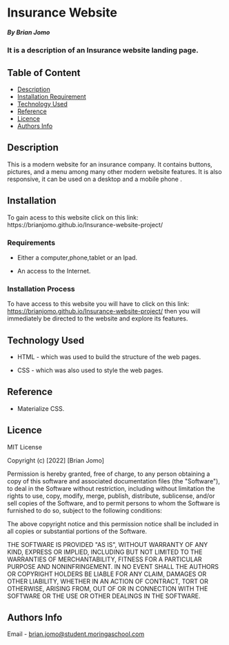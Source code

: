 # Insurance Website

##### By Brian Jomo
### It is a description of an Insurance website landing page.

## Table of Content

+ [Description](#description)
+ [Installation Requirement](#Installation)
+ [Technology Used](#technology-used)
+ [Reference](#reference)
+ [Licence](#licence)
+ [Authors Info](#author-Info)

## Description
<p>This is  a modern website for an insurance company. It contains buttons, pictures, and a menu among many other modern website features. It is also responsive, it can be used on a desktop and a mobile phone .</p>

## Installation
<p>To gain acess to this website click on this link: https://brianjomo.github.io/Insurance-website-project/ </p>

### Requirements

* Either a computer,phone,tablet or an Ipad.

* An access to the Internet.

### Installation Process

To have access to this website you will have to click on this link: https://brianjomo.github.io/Insurance-website-project/ then you will immediately be directed to the website and explore its features.

## Technology Used

* HTML - which was used to build the structure of the web pages.

* CSS - which was also used to style the web pages.

## Reference

* Materialize CSS.

## Licence

MIT License

Copyright (c) [2022] [Brian Jomo]

Permission is hereby granted, free of charge, to any person obtaining a copy
of this software and associated documentation files (the "Software"), to deal
in the Software without restriction, including without limitation the rights
to use, copy, modify, merge, publish, distribute, sublicense, and/or sell
copies of the Software, and to permit persons to whom the Software is
furnished to do so, subject to the following conditions:

The above copyright notice and this permission notice shall be included in all
copies or substantial portions of the Software.

THE SOFTWARE IS PROVIDED "AS IS", WITHOUT WARRANTY OF ANY KIND, EXPRESS OR
IMPLIED, INCLUDING BUT NOT LIMITED TO THE WARRANTIES OF MERCHANTABILITY,
FITNESS FOR A PARTICULAR PURPOSE AND NONINFRINGEMENT. IN NO EVENT SHALL THE
AUTHORS OR COPYRIGHT HOLDERS BE LIABLE FOR ANY CLAIM, DAMAGES OR OTHER
LIABILITY, WHETHER IN AN ACTION OF CONTRACT, TORT OR OTHERWISE, ARISING FROM,
OUT OF OR IN CONNECTION WITH THE SOFTWARE OR THE USE OR OTHER DEALINGS IN THE
SOFTWARE.


## Authors Info

Email - brian.jomo@student.moringaschool.com

